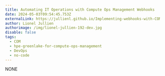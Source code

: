 ```yaml
---
title: Automating IT Operations with Compute Ops Management Webhooks
date: 2024-05-03T09:54:45.753Z
externalLink: https://jullienl.github.io/Implementing-webhooks-with-COM/
author: Lionel Jullien
authorimage: /img/lionel-jullien-192-dev.jpg
disable: false
tags:
  - COM
  - hpe-greenlake-for-compute-ops-management
  - DevOps
  - no-code
---
```

NONE